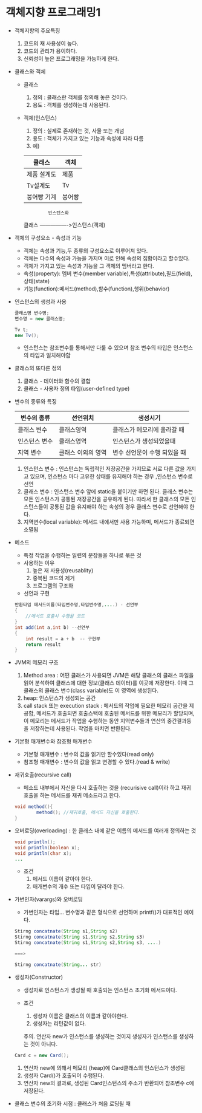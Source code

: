 # 객체지향 프로그래밍1

- 객체지향의 주요특징
    1. 코드의 재 사용성이 높다.
    2. 코드의 관리가 용이하다.
    3. 신뢰성이 높은 프로그래밍을 가능하게 한다.
- 클래스와 객체
    - 클래스
        1. 정의 : 클래스란 객체를 정의해 놓은 것이다.
        2. 용도 : 객체를 생성하는데 사용된다.
    - 객체(인스턴스)
        1. 정의 : 실제로 존재하는 것, 사물 또는 개념
        2. 용도 : 객체가 가지고 있는 기능과 속성에 따라 다름
        3. 예)

      | 클래스 | 객체 |
      | --- | --- |
      | 제품 설계도 | 제품 |
      | Tv설계도 | Tv |
      | 붕어빵 기계 | 붕어빵 |

                   인스턴스화

      클래스 —————->인스턴스(객체)

- 객체의 구성요소 - 속성과 기능
    - 객체는 속성과 기능,두 종류의 구성요소로 이루어져 있다.
    - 객체는 다수의 속성과 가능을 가지며 이로 인해 속성의 집합이라고 할수있다.
    - 객체가 가지고 있는 속성과 기능을 그 객체의 멤버라고 한다.
    - 속성(property): 멤버 변수(member variable),특성(attribute),필드(field),상태(state)
    - 기능(function):메서드(method),함수(function),행위(behavior)
- 인스턴스의 생성과 사용

    ```java
    클래스명 변수명;
    변수명 = new 클래스명;
    
    Tv t;
    new Tv();
    ```

    - 인스턴스는 참조변수를 통해서만 다룰 수 있으며 참조 변수의 타입은 인스턴스의 타입과 일치해야함
- 클래스의 또다른 정의
    1. 클래스 - 데이터와 함수의 결합
    2. 클래스 - 사용자 정의 타입(user-defined type)
- 변수의 종류와 특징

    | 변수의 종류 | 선언위치 | 생성시기 |
    | --- | --- | --- |
    | 클래스 변수 | 클래스영역 | 클래스가 메모리에 올라갈 때 |
    | 인스턴스 변수 | 클래스영역 | 인스턴스가 생성되었을때 |
    | 지역 변수 | 클래스 이외의 영역 | 변수 선언문이 수행 되었을 때 |

    1. 인스턴스 변수 : 인스턴스는 독립적인 저장공간을 가지므로 서로 다른 값을 가지고 있으며, 인스턴스 마다 고유한 상태를 유지해야 하는 경우 ,인스턴스 변수로 선언
    2. 클래스 변수 : 인스턴스 변수 앞에 static을 붙이기만 하면 된다. 클래스 변수는 모든 인스턴스가 공통된 저장공간을 공유하게 된다. 따라서 한 클래스의 모든 인스턴스들이 공통된 값을 유지해야 하는 속성의 경우 클래스 변수로 선언해야 한다.
    3. 지역변수(local variable): 메서드 내에서만 사용 가능하며, 메서드가 종료되면 소멸됨
- 메소드
    - 특정 작업을 수행하는 일련의 문장들을 하나로 묶은 것
    - 사용하는 이유
        1. 높은 재 사용성(reusablity)
        2. 중복된 코드의 제거
        3. 프로그램의 구조화
    - 선언과 구현

    ```java
    반환타입 메서드이름(타입변수명,타입변수명,....) - 선언부
    {
    	//메서드 호출시 수행될 코드
    }
    int add(int a,int b) --선언부
    {
    	int result = a + b  -- 구현부
    	return result
    }
    ```

- JVM의 메모리 구조
    1. Method area : 어떤 클래스가 사용되면 JVM은 해당 클래스의 클래스 파일을 읽어 분석하여 클래스에 대한 정보(클래스 데이터)를 이곳에 저장한다. 이때 그 클래스의 클래스 변수(class variable)도 이 영역에 생성된다.
    2. heap: 인스턴스가 생성되는 공간
    3. call stack 또는 execution stack  : 메서드의 작업에 필요한 메모리 공간을 제공함, 메서드가 호출되면 호출스택에 호출된 메서드를 위한 메모리가 할당되며, 이 메모리는 메서드가 작업을 수행하는 동안 지역변수들과 연산의 중간결과등을 저장하는데 사용된다. 작업을 마치면 반환된다.
- 기본형 매개변수와 참조형 매개변수
    - 기본형 매개변수 : 변수의 값을 읽기만 할수있다(read only)
    - 참조형 매개변수 : 변수의 값을 읽고 변경할 수 있다.(read & write)
- 재귀호출(recursive call)
    - 메소드 내부에서 자신을 다시 호출하는 것을 (recurisive call)이라 하고 재귀 호출을 하는 메서드를 재귀 메소드라고 한다.

    ```java
    void method(){
    		method(); //재귀호출, 메서드 자신을 호출한다.
    }
    ```

- 오버로딩(overloading) : 한 클래스 내에 같은 이름의 메서드를 여러개 정의하는 것

    ```java
    void println();
    void println(boolean x);
    void println(char x);
    ...
    ```

    - 조건
        1. 메서드 이름이 같아야 한다.
        2. 매개변수의 개수 또는 타입이 달라야 한다.
- 가변인자(varargs)와 오버로딩
    - 가변인자는 타입… 변수명과 같은 형식으로 선언하며 printf()가 대표적인 예이다.

    ```java
    Stirng concatnate(String s1,String s2)
    Stirng concatnate(String s1,String s2,String s3)
    Stirng concatnate(String s1,String s2,String s3, ....)
    
    ===> 
    
    Stirng concatnate(String... str)
    ```

- 생성자(Constructor)
    - 생성자로 인스턴스가 생성될 때 호출되는 인스턴스 초기화 메서드이다.
    - 조건
        1. 생성자 이름은 클래스의 이름과 같아야한다.
        2. 생성자는 리턴값이 없다.

      주의. 연산자 new가 인스턴스를 생성하는 것이지 생성자가 인스턴스를 생성하는 것이 아니다.


    ```java
    Card c = new Card();
    ```

    1. 연산자 new에 의해서 메모리 (heap)에 Card클래스의 인스턴스가 생성됨
    2. 생성자 Card()가 호출되어 수행된다.
    3. 연산자 new의 결과로, 생성된 Card인스턴스의 주소가 반환되어 참조변수 c에 저장된다.
- 클래스 변수의 초기화 시점  : 클래스가 처음 로딩될 때
